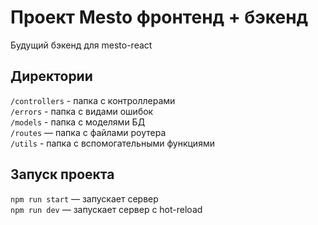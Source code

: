 # Проект Mesto фронтенд + бэкенд

Будущий бэкенд для mesto-react

## Директории

`/controllers` - папка с контроллерами  
`/errors` - папка с видами ошибок  
`/models` - папка с моделями БД  
`/routes` — папка с файлами роутера  
`/utils` - папка с вспомогательными функциями  

## Запуск проекта

`npm run start` — запускает сервер   
`npm run dev` — запускает сервер с hot-reload
